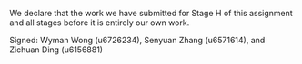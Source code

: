We declare that the work we have submitted for Stage H of this assignment and all stages before it is entirely our own work.

Signed: Wyman Wong (u6726234), Senyuan Zhang (u6571614), and Zichuan Ding (u6156881)

